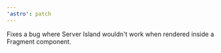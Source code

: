 ```yaml
---
'astro': patch
---
```


Fixes a bug where Server Island wouldn't work when rendered inside a Fragment component.
